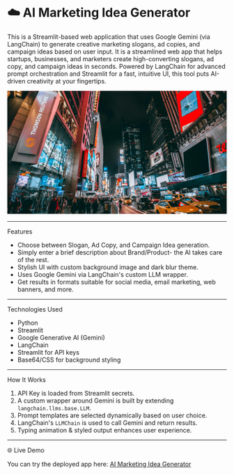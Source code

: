 # ☁️ AI Marketing Idea Generator

This is a Streamlit-based web application that uses Google Gemini (via LangChain) to generate creative marketing slogans, ad copies, and campaign ideas based on user input. It is a streamlined web app that helps startups, businesses, and marketers create high-converting slogans, ad copy, and campaign ideas in seconds. Powered by LangChain for advanced prompt orchestration and Streamlit for a fast, intuitive UI, this tool puts AI-driven creativity at your fingertips.

![Image of the Interface](pexels-leofallflat-1737957.jpg)

---

 Features

- Choose between Slogan, Ad Copy, and Campaign Idea generation.
- Simply enter a brief description about Brand/Product- the AI takes care of the rest.
- Stylish UI with custom background image and dark blur theme.
- Uses Google Gemini via LangChain's custom LLM wrapper.
- Get results in formats suitable for social media, email marketing, web banners, and more.

---

 Technologies Used

- Python
- Streamlit
- Google Generative AI (Gemini)
- LangChain
- Streamlit for API keys
- Base64/CSS for background styling

---

  How It Works

1. API Key is loaded from Streamlit secrets.
2. A custom wrapper around Gemini is built by extending `langchain.llms.base.LLM`.
3. Prompt templates are selected dynamically based on user choice.
4. LangChain's `LLMChain` is used to call Gemini and return results.
5. Typing animation & styled output enhances user experience.

---

  🌐 Live Demo

 You can try the deployed app here: [AI Marketing Idea Generator](https://aimarketgenerator.streamlit.app/)
